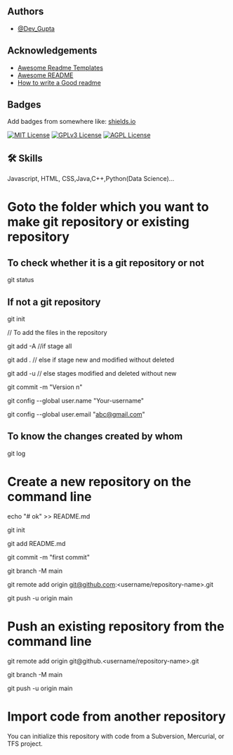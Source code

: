 ## Authors

- [@Dev_Gupta](https://www.linkedin.com/in/dev-gupta-9270aa222/)

## Acknowledgements

 - [Awesome Readme Templates](https://awesomeopensource.com/project/elangosundar/awesome-README-templates)
 - [Awesome README](https://github.com/matiassingers/awesome-readme)
 - [How to write a Good readme](https://bulldogjob.com/news/449-how-to-write-a-good-readme-for-your-github-project)

## Badges

Add badges from somewhere like: [shields.io](https://shields.io/)

[![MIT License](https://img.shields.io/badge/License-MIT-green.svg)](https://choosealicense.com/licenses/mit/)
[![GPLv3 License](https://img.shields.io/badge/License-GPL%20v3-yellow.svg)](https://opensource.org/licenses/)
[![AGPL License](https://img.shields.io/badge/license-AGPL-blue.svg)](http://www.gnu.org/licenses/agpl-3.0)


## 🛠 Skills
Javascript, HTML, CSS,Java,C++,Python(Data Science)...

# Goto the folder which you want to make git repository or existing repository

## To check whether it is a git repository or not

git status

## If not a git repository

git init

// To add the files in the repository

git add -A //if stage all

git add .  // else if stage new and modified without deleted

git add -u // else stages modified and deleted without new

git commit -m "Version n"

git config --global user.name "Your-username"

git config --global user.email "abc@gmail.com"

## To know the changes created by whom

git log

# Create a new repository on the command line

echo "# ok" >> README.md

git init

git add README.md

git commit -m "first commit"

git branch -M main

git remote add origin git@github.com:<username/repository-name>.git

git push -u origin main

# Push an existing repository from the command line

git remote add origin git@github.<username/repository-name>.git

git branch -M main

git push -u origin main


# Import code from another repository

You can initialize this repository with code from a Subversion, Mercurial, or TFS project.



